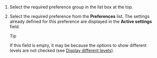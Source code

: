<!-- markdownlint-disable-file MD041 -->
1. Select the required preference group in the list box at the top.

1. Select the required preference from the **Preferences** list. The settings already defined for this preference are displayed in the **Active settings** field.

    > [!TIP]
    > If this field is empty, it may be because the options to show different levels are not checked (see [Display different levels][1]).

<!-- Referenced links -->
[1]: ../displaying-different-levels.md

